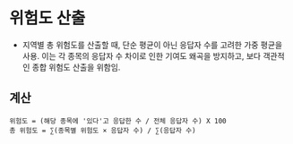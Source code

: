 # 위험도 산출

- 지역별 총 위험도를 산출할 때, 단순 평균이 아닌 응답자 수를 고려한 가중 평균을 사용. 이는 각 종목의 응답자 수 차이로 인한 기여도 왜곡을 방지하고, 보다 객관적인 종합 위험도 산출을 위함임.

## 계산
```text
위험도 = (해당 종목에 '있다'고 응답한 수 / 전체 응답자 수) X 100
총 위험도 = ∑(종목별 위험도 × 응답자 수) / ∑(응답자 수)
